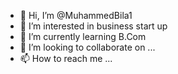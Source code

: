 - 👋 Hi, I’m @MuhammedBila1
- 👀 I’m interested in business start up
- 🌱 I’m currently learning B.Com
- 💞️ I’m looking to collaborate on ...
- 📫 How to reach me ...

<!---
MuhammedBila1/MuhammedBila1 is a ✨ special ✨ repository because its `README.md` (this file) appears on your GitHub profile.
You can click the Preview link to take a look at your changes.
--->
